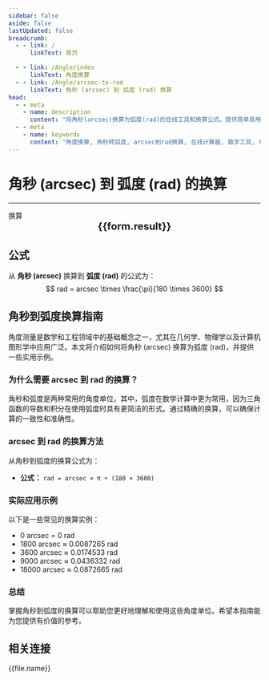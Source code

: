 ```yaml
---
sidebar: false
aside: false
lastUpdated: false
breadcrumb:
  - - link: /
      linkText: 首页

  - - link: /Angle/index
      linkText: 角度换算
  - - link: /Angle/arcsec-to-rad
      linkText: 角秒 (arcsec) 到 弧度 (rad) 换算
head:
  - - meta
    - name: description
      content: "将角秒(arcsec)换算为弧度(rad)的在线工具和换算公式。提供简单易用的角度单位换算计算器。"
  - - meta
    - name: keywords
      content: "角度换算, 角秒转弧度, arcsec到rad换算, 在线计算器, 数学工具, 单位换算"
---
```

# 角秒 (arcsec) 到 弧度 (rad) 的换算
---
<script setup>
import { onMounted, reactive, inject, ref } from 'vue'
import { NButton, NForm, NFormItem, NInput, NInputNumber, NSelect, NCard, useMessage,NGrid ,NGi } from 'naive-ui'
import { defineClientComponent } from 'vitepress'
import { Angle } from '../../files';
const convert = inject('convert')

const form = reactive({
  number: null,
  result: '',
})

const convertHandler = () => {
  if (form.number !== null && !isNaN(form.number)) {
    const convertedValue = parseFloat(form.number) * Math.PI / (180 * 3600)
    form.result = `${form.number}arcsec = ${convertedValue.toFixed(4)}rad`
  } else {
    form.result = '请输入有效的数值。'
  }
}
</script>

<n-form size="large" :model="form">
  <n-form-item label="角秒 (arcsec)">
    <n-input-number v-model:value="form.number" placeholder="输入角秒" style="width: 100%" />
  </n-form-item>
  <n-form-item>
    <n-button type="info" @click="convertHandler" block>换算</n-button>
  </n-form-item>
</n-form>

<n-card  embedded :bordered="false" hoverable>
  <div  style="text-align:center;font-size:20px;">
    <strong>{{form.result}}</strong>
  </div>
</n-card>

## 公式

从 **角秒 (arcsec)** 换算到 **弧度 (rad)** 的公式为：
$$ rad = arcsec \times \frac{\pi}{180 \times 3600} $$

## 角秒到弧度换算指南

角度测量是数学和工程领域中的基础概念之一，尤其在几何学、物理学以及计算机图形学中应用广泛。本文将介绍如何将角秒 (arcsec) 换算为弧度 (rad)，并提供一些实用示例。

### 为什么需要 arcsec 到 rad 的换算？

角秒和弧度是两种常用的角度单位。其中，弧度在数学计算中更为常用，因为三角函数的导数和积分在使用弧度时具有更简洁的形式。通过精确的换算，可以确保计算的一致性和准确性。

### arcsec 到 rad 的换算方法

从角秒到弧度的换算公式为：

- **公式：** `rad = arcsec × π ÷ (180 × 3600)`

### 实际应用示例

以下是一些常见的换算实例：

- 0 arcsec = 0 rad
- 1800 arcsec ≈ 0.0087265 rad
- 3600 arcsec ≈ 0.0174533 rad
- 9000 arcsec ≈ 0.0436332 rad
- 18000 arcsec ≈ 0.0872665 rad

### 总结

掌握角秒到弧度的换算可以帮助您更好地理解和使用这些角度单位。希望本指南能为您提供有价值的参考。

## 相关连接
<n-grid x-gap="12" :cols="2">
  <n-gi v-for="(file, index) in Angle" :key="index">
    <n-button
      text
      tag="a"
      :href="file.path"
      type="info"
    >
      {{file.name}}
    </n-button>
  </n-gi>
</n-grid>